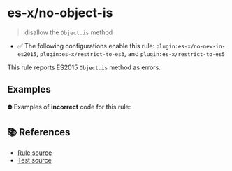 # es-x/no-object-is
> disallow the `Object.is` method

- ✅ The following configurations enable this rule: `plugin:es-x/no-new-in-es2015`, `plugin:es-x/restrict-to-es3`, and `plugin:es-x/restrict-to-es5`

This rule reports ES2015 `Object.is` method as errors.

## Examples

⛔ Examples of **incorrect** code for this rule:

<eslint-playground type="bad" code="/*eslint es-x/no-object-is: error */
const negZero = Object.is(value, -0)
" />

## 📚 References

- [Rule source](https://github.com/ota-meshi/eslint-plugin-es-x/blob/master/lib/rules/no-object-is.js)
- [Test source](https://github.com/ota-meshi/eslint-plugin-es-x/blob/master/tests/lib/rules/no-object-is.js)
